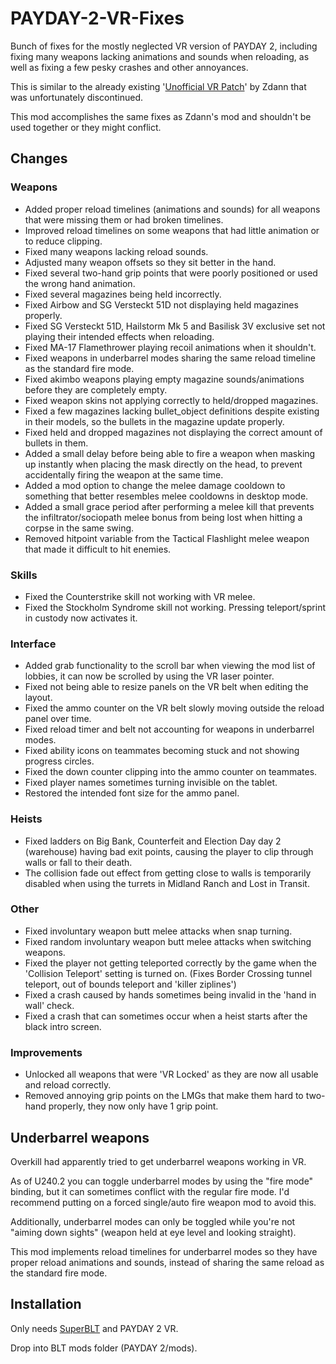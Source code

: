 # PAYDAY-2-VR-Fixes
Bunch of fixes for the mostly neglected VR version of PAYDAY 2, including fixing many weapons lacking animations and sounds when reloading, as well as fixing a few pesky crashes and other annoyances.

This is similar to the already existing '[Unofficial VR Patch](https://modworkshop.net/mod/27138)' by Zdann that was unfortunately discontinued.

This mod accomplishes the same fixes as Zdann's mod and shouldn't be used together or they might conflict.

## Changes
### Weapons
- Added proper reload timelines (animations and sounds) for all weapons that were missing them or had broken timelines.
- Improved reload timelines on some weapons that had little animation or to reduce clipping.
- Fixed many weapons lacking reload sounds.
- Adjusted many weapon offsets so they sit better in the hand.
- Fixed several two-hand grip points that were poorly positioned or used the wrong hand animation.
- Fixed several magazines being held incorrectly.
- Fixed Airbow and SG Versteckt 51D not displaying held magazines properly.
- Fixed SG Versteckt 51D, Hailstorm Mk 5 and Basilisk 3V exclusive set not playing their intended effects when reloading.
- Fixed MA-17 Flamethrower playing recoil animations when it shouldn't.
- Fixed weapons in underbarrel modes sharing the same reload timeline as the standard fire mode.
- Fixed akimbo weapons playing empty magazine sounds/animations before they are completely empty.
- Fixed weapon skins not applying correctly to held/dropped magazines.
- Fixed a few magazines lacking bullet_object definitions despite existing in their models, so the bullets in the magazine update properly.
- Fixed held and dropped magazines not displaying the correct amount of bullets in them.
- Added a small delay before being able to fire a weapon when masking up instantly when placing the mask directly on the head, to prevent accidentally firing the weapon at the same time.
- Added a mod option to change the melee damage cooldown to something that better resembles melee cooldowns in desktop mode.
- Added a small grace period after performing a melee kill that prevents the infiltrator/sociopath melee bonus from being lost when hitting a corpse in the same swing.
- Removed hitpoint variable from the Tactical Flashlight melee weapon that made it difficult to hit enemies.
### Skills
- Fixed the Counterstrike skill not working with VR melee.
- Fixed the Stockholm Syndrome skill not working. Pressing teleport/sprint in custody now activates it.
### Interface
- Added grab functionality to the scroll bar when viewing the mod list of lobbies, it can now be scrolled by using the VR laser pointer.
- Fixed not being able to resize panels on the VR belt when editing the layout.
- Fixed the ammo counter on the VR belt slowly moving outside the reload panel over time.
- Fixed reload timer and belt not accounting for weapons in underbarrel modes.
- Fixed ability icons on teammates becoming stuck and not showing progress circles.
- Fixed the down counter clipping into the ammo counter on teammates.
- Fixed player names sometimes turning invisible on the tablet.
- Restored the intended font size for the ammo panel.
### Heists
- Fixed ladders on Big Bank, Counterfeit and Election Day day 2 (warehouse) having bad exit points, causing the player to clip through walls or fall to their death.
- The collision fade out effect from getting close to walls is temporarily disabled when using the turrets in Midland Ranch and Lost in Transit.
### Other
- Fixed involuntary weapon butt melee attacks when snap turning.
- Fixed random involuntary weapon butt melee attacks when switching weapons.
- Fixed the player not getting teleported correctly by the game when the 'Collision Teleport' setting is turned on. (Fixes Border Crossing tunnel teleport, out of bounds teleport and 'killer ziplines')
- Fixed a crash caused by hands sometimes being invalid in the 'hand in wall' check.
- Fixed a crash that can sometimes occur when a heist starts after the black intro screen.
### Improvements
- Unlocked all weapons that were 'VR Locked' as they are now all usable and reload correctly.
- Removed annoying grip points on the LMGs that make them hard to two-hand properly, they now only have 1 grip point.

## Underbarrel weapons
Overkill had apparently tried to get underbarrel weapons working in VR.

As of U240.2 you can toggle underbarrel modes by using the "fire mode" binding, but it can sometimes conflict with the regular fire mode. I'd recommend putting on a forced single/auto fire weapon mod to avoid this.

Additionally, underbarrel modes can only be toggled while you're not "aiming down sights" (weapon held at eye level and looking straight).

This mod implements reload timelines for underbarrel modes so they have proper reload animations and sounds, instead of sharing the same reload as the standard fire mode.

## Installation
Only needs [SuperBLT](https://superblt.znix.xyz/) and PAYDAY 2 VR.

Drop into BLT mods folder (PAYDAY 2/mods).

